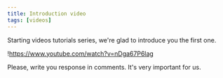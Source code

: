 ```yaml
---
title: Introduction video
tags: [videos]
---
```

Starting videos tutorials series, we're glad to introduce you the first one.

!https://www.youtube.com/watch?v=nDga67P6lag

<!--more-->
Please, write you response in comments. It's very important for us.